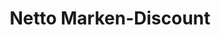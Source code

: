 ---
title: "Netto Marken-Discount"
url: /koeln/netto-marken-discount-theodor-heuss-strasse/
shop: Supermarkt
---